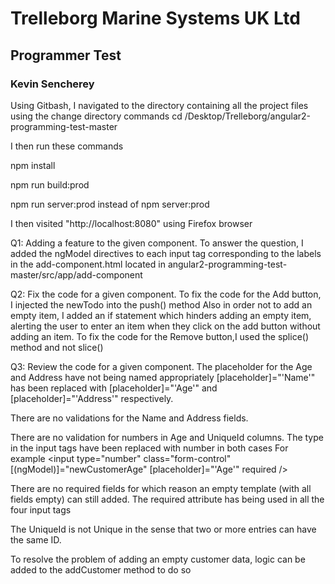 # Trelleborg Marine Systems UK Ltd
## Programmer Test
### Kevin Sencherey

Using Gitbash, I navigated to the directory containing all the project files using the change directory commands
cd /Desktop/Trelleborg/angular2-programming-test-master

I then run these commands

npm install

npm run build:prod

npm run server:prod instead of npm server:prod

I then visited "http://localhost:8080" using Firefox browser

Q1: Adding a feature to the given component.
To answer the question, I added the ngModel directives to each input tag corresponding to the labels in the add-component.html 
located in angular2-programming-test-master/src/app/add-component

Q2: Fix the code for a given component.
To fix the code for the Add button, I injected the newTodo into the push() method
Also in order not to add an empty item, I added an if statement which hinders adding an empty item, alerting the user to enter an item when they
click on the add button without adding an item.
To fix the code for the Remove button,I used the splice() method and not slice()

Q3: Review the code for a given component.
The placeholder for the Age and Address have not being named appropriately
[placeholder]="'Name'" has been replaced with [placeholder]="'Age'" and [placeholder]="'Address'" respectively.

There are no validations for the Name and Address fields.

There are no validation for numbers in Age and UniqueId columns.
The type in the input tags have been replaced with number in both cases
For example 
<input type="number" class="form-control" [(ngModel)]="newCustomerAge" [placeholder]="'Age'" required />

There  are no required fields for which reason an empty template (with all fields empty) can still added.
The required attribute has being used in all the four input tags

The UniqueId is not Unique in the sense that two or more entries can have the same ID.

To resolve the problem of adding an empty customer data, logic can be added to the addCustomer method to do so